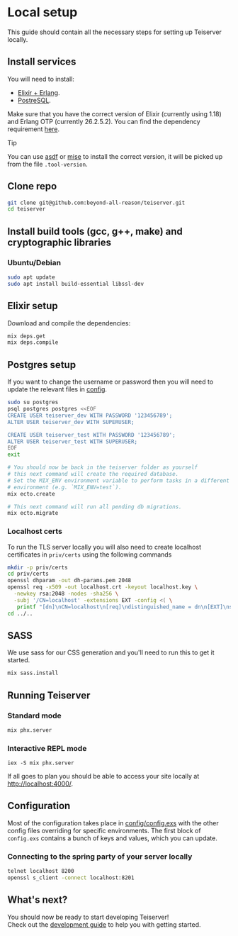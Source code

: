 # Local setup
This guide should contain all the necessary steps for setting up Teiserver locally.

## Install services
You will need to install:
- [Elixir + Erlang](https://elixir-lang.org/install.html).
- [PostreSQL](https://www.postgresql.org/download).

Make sure that you have the correct version of Elixir (currently using 1.18) and Erlang OTP (currently 26.2.5.2). You can find the dependency requirement [here](https://github.com/beyond-all-reason/teiserver/blob/master/mix.exs#L8).

> [!TIP]
> You can use [asdf](https://github.com/asdf-vm/asdf) or [mise](https://mise.jdx.dev/dev-tools/) to install the correct version, it will be picked up from the file `.tool-version`.


## Clone repo
```bash
git clone git@github.com:beyond-all-reason/teiserver.git
cd teiserver
```

## Install build tools (gcc, g++, make) and cryptographic libraries
### Ubuntu/Debian
```bash
sudo apt update
sudo apt install build-essential libssl-dev
```

## Elixir setup
Download and compile the dependencies:
```bash
mix deps.get
mix deps.compile
```

## Postgres setup
If you want to change the username or password then you will need to update the relevant files in [config](/config).
```bash
sudo su postgres
psql postgres postgres <<EOF
CREATE USER teiserver_dev WITH PASSWORD '123456789';
ALTER USER teiserver_dev WITH SUPERUSER;

CREATE USER teiserver_test WITH PASSWORD '123456789';
ALTER USER teiserver_test WITH SUPERUSER;
EOF
exit

# You should now be back in the teiserver folder as yourself
# this next command will create the required database.
# Set the MIX_ENV environment variable to perform tasks in a different mix
# environment (e.g. `MIX_ENV=test`).
mix ecto.create

# This next command will run all pending db migrations.
mix ecto.migrate
```

### Localhost certs
To run the TLS server locally you will also need to create localhost certificates in `priv/certs` using the following commands

```bash
mkdir -p priv/certs
cd priv/certs
openssl dhparam -out dh-params.pem 2048
openssl req -x509 -out localhost.crt -keyout localhost.key \
  -newkey rsa:2048 -nodes -sha256 \
  -subj '/CN=localhost' -extensions EXT -config <( \
   printf "[dn]\nCN=localhost\n[req]\ndistinguished_name = dn\n[EXT]\nsubjectAltName=DNS:localhost\nkeyUsage=digitalSignature\nextendedKeyUsage=serverAuth")
cd ../..
```

## SASS
We use sass for our CSS generation and you'll need to run this to get it started.
```bash
mix sass.install
```

## Running Teiserver
### Standard mode
```bash
mix phx.server
```

### Interactive REPL mode
```
iex -S mix phx.server
```
If all goes to plan you should be able to access your site locally at [http://localhost:4000/](http://localhost:4000/).

## Configuration
Most of the configuration takes place in [config/config.exs](config/config.exs) with the other config files overriding for specific environments. The first block of `config.exs` contains a bunch of keys and values, which you can update.

### Connecting to the spring party of your server locally
```bash
telnet localhost 8200
openssl s_client -connect localhost:8201
```

## What's next?
You should now be ready to start developing Teiserver!<br> Check out the [development guide](documents/guides/development.md) to help you with getting started.